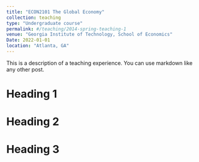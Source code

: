 ```yaml
---
title: "ECON2101 The Global Economy"
collection: teaching
type: "Undergraduate course"
permalink: #/teaching/2014-spring-teaching-1
venue: "Georgia Institute of Technology, School of Economics"
Date: 2022-01-01
location: "Atlanta, GA"
---
```


This is a description of a teaching experience. You can use markdown like any other post.

Heading 1
======

Heading 2
======

Heading 3
======
